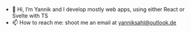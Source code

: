 - 👋 Hi, I’m Yannik and I develop mostly web apps, using either React or Svelte with TS
- 📫 How to reach me: shoot me an email at [yanniksahl@outlook.de](mailto:yanniksahl@outlook.de)
